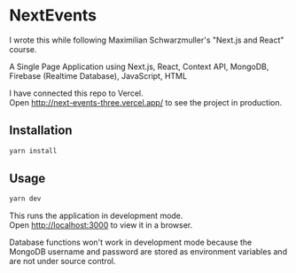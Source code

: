 # NextEvents

I wrote this while following Maximilian Schwarzmuller's "Next.js and React" course.

A Single Page Application using Next.js, React, Context API, MongoDB, Firebase (Realtime Database), JavaScript, HTML

I have connected this repo to Vercel.  
Open <http://next-events-three.vercel.app/> to see the project in production.

## Installation

```sh
yarn install
```

## Usage

```sh
yarn dev
```

This runs the application in development mode.  
Open [http://localhost:3000](http://localhost:3000) to view it in a browser.

Database functions won't work in development mode because the MongoDB username and password are stored as environment variables and are not under source control.
